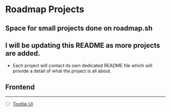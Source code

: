 # Roadmap Projects

## Space for small projects done on roadmap.sh


## I will be updating this README as more projects are added.

- Each project will contact its own dedicated README file which will provide a detail of what the project is all about.


## Frontend
---


- [ ] [Tooltip UI](https://roadmap.sh/projects/tooltip-ui)




